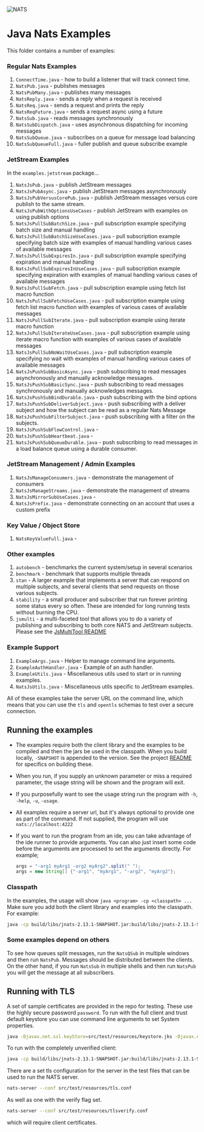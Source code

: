 ![NATS](../../../../../../src/main/javadoc/images/large-logo.png)

# Java Nats Examples

This folder contains a number of examples:

### Regular Nats Examples
1. `ConnectTime.java` - how to build a listener that will track connect time.
1. `NatsPub.java` - publishes messages
1. `NatsPubMany.java` - publishes many messages
1. `NatsReply.java` - sends a reply when a request is received
1. `NatsReq.java` - sends a request and prints the reply
1. `NatsReqFuture.java` - sends a request async using a future 
1. `NatsSub.java` - reads messages synchronously
1. `NatsSubDispatch.java` - uses asynchronous dispatching for incoming messages
1. `NatsSubQueue.java` - subscribes on a queue for message load balancing
1. `NatsSubQueueFull.java` - fuller publish and queue subscribe example
   
### JetStream Examples
In the `examples.jetstream` package...

1. `NatsJsPub.java` - publish JetStream messages
1. `NatsJsPubAsync.java` - publish JetStream messages asynchronously
1. `NatsJsPubVersusCorePub.java` - publish JetStream messages versus core publish to the same stream.
1. `NatsJsPubWithOptionsUseCases` - publish JetStream with examples on using publish options
1. `NatsJsPullSubBatchSize.java` - pull subscription example specifying batch size and manual handling
1. `NatsJsPullSubBatchSizeUseCases.java` - pull subscription example specifying batch size with examples of manual handling various cases of available messages  
1. `NatsJsPullSubExpiresIn.java` - pull subscription example specifying expiration and manual handling
1. `NatsJsPullSubExpiresInUseCases.java` - pull subscription example specifying expiration with examples of manual handling various cases of available messages
1. `NatsJsPullSubFetch.java` - pull subscription example using fetch list macro function
1. `NatsJsPullSubFetchUseCases.java` - pull subscription example using fetch list macro function with examples of various cases of available messages
1. `NatsJsPullSubIterate.java` - pull subscription example using iterate macro function
1. `NatsJsPullSubIterateUseCases.java` - pull subscription example using iterate macro function with examples of various cases of available messages
1. `NatsJsPullSubNoWaitUseCases.java` - pull subscription example specifying no wait with examples of manual handling various cases of available messages
1. `NatsJsPushSubBasicAsync.java` - push subscribing to read messages asynchronously and manually acknowledge messages.
1. `NatsJsPushSubBasicSync.java` - push subscribing to read messages synchronously and manually acknowledges messages.
1. `NatsJsPushSubBindDurable.java` - push subscribing with the bind options
1. `NatsJsPushSubDeliverSubject.java` - push subscribing with a deliver subject and how the subject can be read as a regular Nats Message  
1. `NatsJsPushSubFilterSubject.java` - push subscribing with a filter on the subjects.
1. `NatsJsPushSubFlowControl.java` -
1. `NatsJsPushSubHeartbeat.java` -
1. `NatsJsPushSubQueueDurable.java` - push subscribing to read messages in a load balance queue using a durable consumer.

### JetStream Management / Admin Examples
1. `NatsJsManageConsumers.java` - demonstrate the management of consumers
1. `NatsJsManageStreams.java` - demonstrate the management of streams
1. `NatsJsMirrorSubUseCases.java` -
1. `NatsJsPrefix.java` - demonstrate connecting on an account that uses a custom prefix

### Key Value / Object Store
1. `NatsKeyValueFull.java` -

### Other examples
1. `autobench` - benchmarks the current system/setup in several scenarios
1. `benchmark` - benchmark that supports multiple threads
1. `stan` - A larger example that implements a server that can respond on multiple subjects, and several clients that send requests on those various subjects.
1. `stability` - a small producer and subscriber that run forever printing some status every so often. These are intended for long running tests without burning the CPU.
1. `jsmulti` - a multi-faceted tool that allows you to do a variety of publishing and subscribing to both core NATS and JetStream subjects. Please see the [JsMultiTool README](jsmulti/README.md) 

### Example Support
1. `ExampleArgs.java` - Helper to manage command line arguments.
1. `ExampleAuthHandler.java` - Example of an auth handler.
1. `ExampleUtils.java` - Miscellaneous utils used to start or in running examples.
1. `NatsJsUtils.java` - Miscellaneous utils specific to JetStream examples.

All of these examples take the server URL on the command line, which means that you can use the `tls` and `opentls` schemas to test over a secure connection.

## Running the examples

* The examples require both the client library and the examples to be compiled and then the jars be used in the classpath.
When you build locally, `-SNAPSHOT` is appended to the version.
See the project [README](/README.md) for specifics on building these.

* When you run, if you supply an unknown parameter or miss a required parameter, the usage string will be shown and the program will exit.

* If you purposefully want to see the usage string run the program with `-h`, `-help`, `-u`, `-usage`.

* All examples require a server url, but it's always optional to provide one as part of the command.
If not supplied, the program will use `nats://localhost:4222`

* If you want to run the program from an ide, you can take advantage of the ide runner to provide arguments.
You can also just insert some code before the arguments are processed to set the arguments directly. For example;
    ```java
    args = "-arg1 myArg1 -arg2 myArg2".split(" ");
    args = new String[] {"-arg1", "myArg1", "-arg2", "myArg2"};
    ```

### Classpath 

In the examples, the usage will show `java <program> -cp <classpath> ...` Make sure you add both the client library and examples into the classpath. For example:

```bash
java -cp build/libs/jnats-2.13.1-SNAPSHOT.jar:build/libs/jnats-2.13.1-SNAPSHOT-examples.jar examples.NatsPub nats://localhost:4222 test "hello world"
```

### Some examples depend on others

To see how queues split messages, run the `NatsQSub` in multiple windows and then run `NatsPub`. Messages should be distributed between the clients. On the other hand, if you run `NatsSub` in multiple shells and then run `NatsPub` you will get the message at all subscribers.

## Running with TLS

A set of sample certificates are provided in the repo for testing. These use the highly secure password `password`. To run with the full client and trust default keystore you can use command line arguments to set System properties.

```bash
java -Djavax.net.ssl.keyStore=src/test/resources/keystore.jks -Djavax.net.ssl.keyStorePassword=password -Djavax.net.ssl.trustStore=src/test/resources/truststore.jks -Djavax.net.ssl.trustStorePassword=password examples.NatsPub tls://localhost:4443 test "hello world"
```

To run with the completely unverified client:

```bash
java -cp build/libs/jnats-2.13.1-SNAPSHOT.jar:build/libs/jnats-2.13.1-SNAPSHOT-examples.jar examples.NatsSub opentls://localhost:4443 test 3
```

There are a set tls configuration for the server in the test files that can be used to run the NATS server.

```bash
nats-server --conf src/test/resources/tls.conf
```

As well as one with the verify flag set.

```bash
nats-server --conf src/test/resources/tlsverify.conf
```

which will require client certificates.

